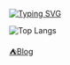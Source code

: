 [![Typing SVG](https://readme-typing-svg.demolab.com?font=Fira+Code&weight=500&letterSpacing=light&pause=1000&color=008C8C&vCenter=true&multiline=true&repeat=false&width=435&height=60&lines=Hi+there+%F0%9F%91%8B;It's+Youngestar)](https://git.io/typing-svg)

![Top Langs](https://github-readme-stats.vercel.app/api/top-langs/?username=youngestar&layout=compact)

[⛺Blog](https://youngestar.vercel.app/ "backyard(vercel)")
